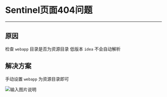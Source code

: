 # Sentinel页面404问题
- - -
## 原因
检查 `webapp` 目录是否为资源目录 低版本 `idea` 不会自动解析
## 解决方案
手动设置 `webapp` 为资源目录即可<br>

![输入图片说明](https://foruda.gitee.com/images/1678981354612151228/52f2a886_1766278.png "屏幕截图")
